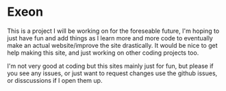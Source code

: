 # Exeon
This is a project I will be working on for the foreseable future, I'm hoping to just have fun and add things as I learn more and more code to eventually make an actual website/improve the site drastically. It would be nice to get help making this site, and just working on other coding projects too. 
<div>
I'm not very good at coding but this sites mainly just for fun, but please if you see any issues, or just want to request changes use the github issues, or disscussions if I open them up. 
<div>